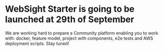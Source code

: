 # WebSight Starter is going to be launched at 29th of September


We are working hard to prepare a Community platform enabling you to work with: docker, feature model, project with components, e2e tests and AWS deployment scripts. Stay tuned!
